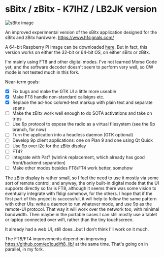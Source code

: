 # sBitx / zBitx - K7IHZ / LB2JK version
![sBitx image](sbitx44.png)

An improved experimental version of the sBitx application designed for the sBitx and zBitx hardware. 
https://www.hfsignals.com/

A 64-bit Raspberry Pi image can be downloaded [here](https://github.com/drexjj/sbitx/releases).
But in fact, this version works on either the 32-bit or 64-bit OS, on either sBitx or zBitx.

I'm mainly using FT8 and other digital modes. I've not learned Morse Code yet, and the
software decoder doesn't seem to perform very well, so CW mode is not tested much in this fork.

Near-term goals:
- [x] Fix bugs and make the GTK UI a little more useable
- [x] Make FT8 handle non-standard callsigns etc.
- [x] Replace the ad-hoc colored-text markup with plain text and separate spans
- [ ] Make the zBitx work well enough to do SOTA activations and take on trips
- [ ] Use 9p protocol to expose the radio as a virtual filesystem (see the 9p branch, for now)
- [ ] Turn the application into a headless daemon (GTK optional)
- [ ] Develop 9p client applications: one on Plan 9 and one using Qt Quick
- [ ] Use 9p over i2c for the zBitx display
- [ ] FT4?
- [ ] integrate with Pat? (winlink replacement, which already has good front/backend separation)
- [ ] Make other modes besides FT8/FT4 work better, somehow

The zBitx display is rather small, so I feel the need to use it mostly via some
sort of remote control; and anyway, the only built-in digital mode that the UI
supports directly so far is FT8, although it seems there was some vision to
eventually integrate with fldigi somehow, for the others. I hope that if the
first part of this project is successful, it will help to follow the same
pattern with other UIs: write a daemon to run whatever mode, and use 9p as the
remote-UI protocol. That way it will work over the network too, with minimal
bandwidth. Then maybe in the portable cases I can still mostly use a tablet
or laptop connected over wifi, rather than the tiny touchscreen.

It already had a web UI, still does...but I don't think I'll work on it much.

The FT8/FT4 improvements depend on improving https://github.com/ec1oud/ft8_lib/
at the same time. That's going on in parallel, in my fork.

